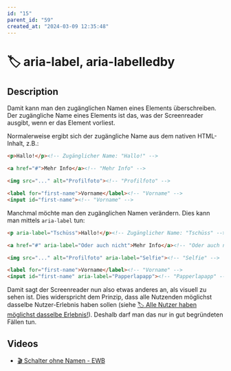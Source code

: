 ```yaml
---
id: "15"
parent_id: "59"
created_at: "2024-03-09 12:35:48"
---
```


# 🏷️ aria-label, aria-labelledby

## Description

Damit kann man den zugänglichen Namen eines Elements überschreiben. Der zugängliche Name eines Elements ist das, was der Screenreader ausgibt, wenn er das Element vorliest.

Normalerweise ergibt sich der zugängliche Name aus dem nativen HTML-Inhalt, z.B.:

```html
<p>Hallo!</p><!-- Zugänglicher Name: "Hallo!" -->

<a href="#">Mehr Info</a><!-- "Mehr Info" -->

<img src="..." alt="Profilfoto"><!-- "Profilfoto" -->

<label for="first-name">Vorname</label><!-- "Vorname" -->
<input id="first-name"><!-- "Vorname" -->
```

Manchmal möchte man den zugänglichen Namen verändern. Dies kann man mittels `aria-label` tun:

```html
<p aria-label="Tschüss">Hallo!</p><!-- Zugänglicher Name: "Tschüss" -->

<a href="#" aria-label="Oder auch nicht">Mehr Info</a><!-- "Oder auch nicht" -->

<img src="..." alt="Profilfoto" aria-label="Selfie"><!-- "Selfie" -->

<label for="first-name">Vorname</label><!-- "Vorname" -->
<input id="first-name" aria-label="Papperlapapp"><!-- "Papperlapapp" -->
```

Damit sagt der Screenreader nun also etwas anderes an, als visuell zu sehen ist. Dies widerspricht dem Prinzip, dass alle Nutzenden möglichst dasselbe Nutzer-Erlebnis haben sollen (siehe [🏷️ Alle Nutzer haben möglichst dasselbe Erlebnis!](/en/tags/alle-nutzer-haben-moglichst-dasselbe-erlebnis)). Deshalb darf man das nur in gut begründeten Fällen tun.

## Videos

- [🎬 Schalter ohne Namen - EWB](/videos/schalter-ohne-namen-ewb)